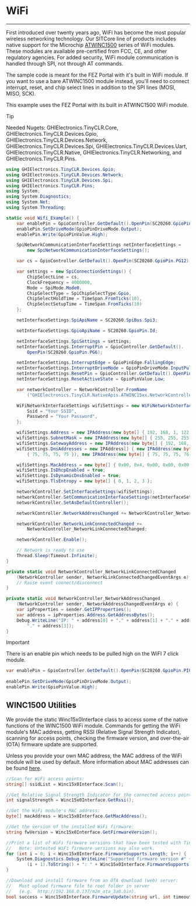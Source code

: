 # WiFi
---
First introduced over twenty years ago, WiFi has become the most popular wireless networking technology. Our SITCore line of products includes native support for the Microchip [ATWINC1500](https://www.microchip.com/wwwproducts/en/ATwinc1500) series of WiFi modules. These modules are available pre-certified from FCC, CE, and other regulatory agencies. For added security, WiFi module communication is handled through SPI, not through AT commands.

The sample code is meant for the FEZ Portal with it's built in WiFi module. If you want to use a bare ATWINC1500 module instead, you'll need to connect interrupt, reset, and chip select lines in addition to the SPI lines (MOSI, MISO, SCK).

This example uses the FEZ Portal with its built in ATWINC1500 WiFi module.

>[!TIP]
>Needed Nugets: GHIElectronics.TinyCLR.Core, GHIElectronics.TinyCLR.Devices.Gpio, GHIElectronics.TinyCLR.Devices.Network, GHIElectronics.TinyCLR.Devices.Spi, GHIElectronics.TinyCLR.Devices.Uart, GHIElectronics.TinyCLR.Native, GHIElectronics.TinyCLR.Networking, and GHIElectronics.TinyCLR.Pins.

```cs
using GHIElectronics.TinyCLR.Devices.Gpio;
using GHIElectronics.TinyCLR.Devices.Network;
using GHIElectronics.TinyCLR.Devices.Spi;
using GHIElectronics.TinyCLR.Pins;
using System;
using System.Diagnostics;
using System.Net;
using System.Threading;

static void Wifi_Example() {
    var enablePin = GpioController.GetDefault().OpenPin(SC20260.GpioPin.PI0);
    enablePin.SetDriveMode(GpioPinDriveMode.Output);
    enablePin.Write(GpioPinValue.High);

    SpiNetworkCommunicationInterfaceSettings netInterfaceSettings =
        new SpiNetworkCommunicationInterfaceSettings();

    var cs = GpioController.GetDefault().OpenPin(SC20260.GpioPin.PG12);

    var settings = new SpiConnectionSettings() {
        ChipSelectLine = cs,
        ClockFrequency = 4000000,
        Mode = SpiMode.Mode0,
        ChipSelectType = SpiChipSelectType.Gpio,
        ChipSelectHoldTime = TimeSpan.FromTicks(10),
        ChipSelectSetupTime = TimeSpan.FromTicks(10)
    };

    netInterfaceSettings.SpiApiName = SC20260.SpiBus.Spi3;

    netInterfaceSettings.GpioApiName = SC20260.GpioPin.Id;

    netInterfaceSettings.SpiSettings = settings;
    netInterfaceSettings.InterruptPin = GpioController.GetDefault().
        OpenPin(SC20260.GpioPin.PG6);

    netInterfaceSettings.InterruptEdge = GpioPinEdge.FallingEdge;
    netInterfaceSettings.InterruptDriveMode = GpioPinDriveMode.InputPullUp;
    netInterfaceSettings.ResetPin = GpioController.GetDefault().OpenPin(SC20260.GpioPin.PI8);
    netInterfaceSettings.ResetActiveState = GpioPinValue.Low;

    var networkController = NetworkController.FromName
        ("GHIElectronics.TinyCLR.NativeApis.ATWINC15xx.NetworkController");

    WiFiNetworkInterfaceSettings wifiSettings = new WiFiNetworkInterfaceSettings() {
        Ssid = "Your SSID",
        Password = "Your Password",
    };

    wifiSettings.Address = new IPAddress(new byte[] { 192, 168, 1, 122 });
    wifiSettings.SubnetMask = new IPAddress(new byte[] { 255, 255, 255, 0 });
    wifiSettings.GatewayAddress = new IPAddress(new byte[] { 192, 168, 1, 1 });
    wifiSettings.DnsAddresses = new IPAddress[] { new IPAddress(new byte[]
        { 75, 75, 75, 75 }), new IPAddress(new byte[] { 75, 75, 75, 76 }) };

    wifiSettings.MacAddress = new byte[] { 0x00, 0x4, 0x00, 0x00, 0x00, 0x00 };
    wifiSettings.IsDhcpEnabled = true;
    wifiSettings.IsDynamicDnsEnabled = true;
    wifiSettings.TlsEntropy = new byte[] { 0, 1, 2, 3 };

    networkController.SetInterfaceSettings(wifiSettings);
    networkController.SetCommunicationInterfaceSettings(netInterfaceSettings);
    networkController.SetAsDefaultController();

    networkController.NetworkAddressChanged += NetworkController_NetworkAddressChanged;

    networkController.NetworkLinkConnectedChanged +=
        NetworkController_NetworkLinkConnectedChanged;

    networkController.Enable();

    // Network is ready to use
    Thread.Sleep(Timeout.Infinite);
}

private static void NetworkController_NetworkLinkConnectedChanged
    (NetworkController sender, NetworkLinkConnectedChangedEventArgs e) {
    // Raise event connect/disconnect
}

private static void NetworkController_NetworkAddressChanged
    (NetworkController sender, NetworkAddressChangedEventArgs e) {
    var ipProperties = sender.GetIPProperties();
    var address = ipProperties.Address.GetAddressBytes();
    Debug.WriteLine("IP: " + address[0] + "." + address[1] + "." + address[2] +
        "." + address[3]);
}
```

> [!IMPORTANT] 
> There is an enable pin which needs to be pulled high on the WiFI 7 click module. 

```cs
var enablePin = GpioController.GetDefault().OpenPin(SC20260.GpioPin.PI0);
            
enablePin.SetDriveMode(GpioPinDriveMode.Output);
enablePin.Write(GpioPinValue.High);
```

## WINC1500 Utilities

We provide the static Winc15x0Interface class to access some of the native functions of the WINC1500 WiFi module. Commands for getting the WiFi module's MAC address, getting RSSI (Relative Signal Strength Indicator), scanning for access points, checking the firmware version, and over-the-air (OTA) firmware update are supported.

Unless you provide your own MAC address, the MAC address of the WiFi module will be used by default. More information about MAC addresses can be found [here](networking-core.md).

```cs
//Scan for WiFi access points:
string[] ssidList = Winc15x0Interface.Scan();

//Get Relative Signal Strength Indicator for the connected access point:
int signalStrength = Winc15x0Interface.GetRssi();

//Get the WiFi module's MAC address:
byte[] macAddress = Winc15x0Interface.GetMacAddress(); 

//Get the version of the installed WiFi firmware:
string fwVersion = Winc15x0Interface.GetFirmwareVersion();

//Print a list of WiFi firmware versions that have been tested with TinyCLR OS.
//   Note: Untested WiFi firmware versions may also work.
for (int i = 0; i < Winc15x0Interface.FirmwareSupports.Length; i++) {
    System.Diagnostics.Debug.WriteLine("Supported firmware version #" +
        (i + 1).ToString() + ": " + Winc15x0Interface.FirmwareSupports[i].ToString());
}

//Download and install firmware from an OTA download (web) server:
//   Must upload firmware file to root folder in server
//   (e.g.  http://192.168.0.137/m2m_ota_3a0.bin).
bool success = Winc15x0Interface.FirmwareUpdate(string url, int timeout);
```
